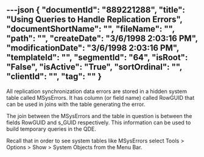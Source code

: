 ---json
{
  "documentId": "889221288",
  "title": "Using Queries to Handle Replication Errors",
  "documentShortName": "",
  "fileName": "",
  "path": "",
  "createDate": "3/6/1998 2:03:16 PM",
  "modificationDate": "3/6/1998 2:03:16 PM",
  "templateId": "",
  "segmentId": "64",
  "isRoot": "False",
  "isActive": "True",
  "sortOrdinal": "",
  "clientId": "",
  "tag": ""
}
---

All replication synchronization data errors are stored in a hidden system table called MSysErrors. It has column (or field name) called RowGUID that can be used in joins with the table generating the error.

The join between the MSysErrors and the table in question is between the fields RowGUID and s_GUID respectively. This information can be used to build temporary queries in the QDE.

Recall that in order to see system tables like MSysErrors select Tools &gt; Options &gt; Show &gt; System Objects from the Menu Bar.
